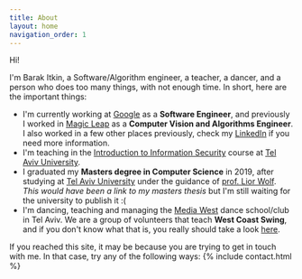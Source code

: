 ```yaml
---
title: About
layout: home
navigation_order: 1
---
```

Hi!

I'm Barak Itkin, a Software/Algorithm engineer, a teacher, a dancer, and a person who does too many things, with not enough time. In short, here are the important things:

* I'm currently working at [Google](https://www.google.com) as a **Software Engineer**, and previously I worked in [Magic Leap](https://www.magicleap.com) as a **Computer Vision and Algorithms Engineer**. I also worked in a few other places previously, check my [LinkedIn](my-linkedin) if you need more information.
* I'm teaching in the [Introduction to Information Security](https://infosec.cs.tau.ac.il/) course at [Tel Aviv University](https://www.tau.ac.il).
* I graduated my **Masters degree in Computer Science** in 2019, after studying at [Tel Aviv University](https://www.tau.ac.il) under the guidance of [prof. Lior Wolf](https://www.cs.tau.ac.il/~wolf/). _This would have been a link to my masters thesis_ but I'm still waiting for the university to publish it :(
* I'm dancing, teaching and managing the [Media West](https://www.facebook.com/groups/186049541552575/) dance school/club in Tel Aviv. We are a group of volunteers that teach **West Coast Swing**, and if you don't know what that is, you really should take a look [here](https://www.youtube.com/results?search_query=west+coast+swing+jack+and+jill).

If you reached this site, it may be because you are trying to get in touch with me. In that case, try any of the following ways:
{% include contact.html %}
